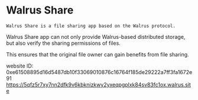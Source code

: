 # Walrus Share

    Walrus Share is a file sharing app based on the Walrus protocol.

Walrus Share app can not only provide Walrus-based distributed 
storage, but also verify the sharing permissions of files.

This ensures that the original file owner can gain benefits from file sharing.

website ID: 0xe61508895d16d5487db10f33069010876c16764f185de29222a7ff3fa1672e91
https://5qfz5r7xy7nn2dfk9v6kbknizkwy2yxeqpgplxk84sv83fc1ox.walrus.site